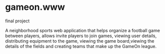 # gameon.www

final project

A neighborhood sports web application that helps organize a football game between players,
allows invite players to join games, viewing user details, distributing equipment to the game,
viewing the game board,viewing the details of the fields and creating teams that make up the GameOn league.
